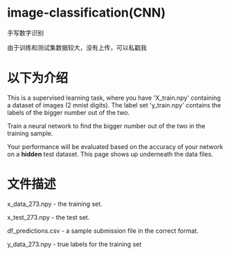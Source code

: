 # image-classification(CNN)
手写数字识别

由于训练和测试集数据较大，没有上传，可以私戳我


# 以下为介绍

This is a supervised learning task, where you have 'X_train.npy' containing a dataset of images (2 mnist digits). The label set 'y_train.npy' contains the labels of the bigger number out of the two.

Train a neural network to find the bigger number out of the two in the training sample.

Your performance will be evaluated based on the accuracy of your network on a **hidden** test dataset.
This page shows up underneath the data files.

# 文件描述

x_data_273.npy - the training set. 

x_test_273.npy - the test set. 

df_predictions.csv - a sample submission file in the correct format. 

y_data_273.npy - true labels for the training set



